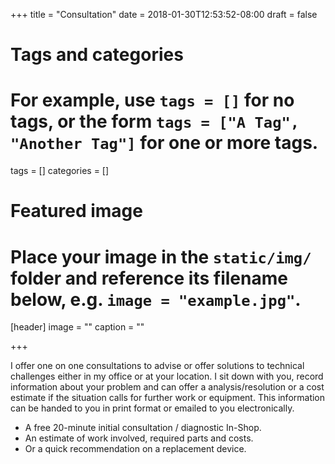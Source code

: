 +++
title = "Consultation"
date = 2018-01-30T12:53:52-08:00
draft = false

# Tags and categories
# For example, use `tags = []` for no tags, or the form `tags = ["A Tag", "Another Tag"]` for one or more tags.
tags = []
categories = []

# Featured image
# Place your image in the `static/img/` folder and reference its filename below, e.g. `image = "example.jpg"`.
[header]
image = ""
caption = ""

+++

I offer one on one consultations to advise or offer solutions to technical challenges either in my office or at your location. I sit down with you, record information about your problem and can offer a analysis/resolution or a cost estimate if the situation calls for further work or equipment. This information can be handed to you in print format or emailed to you electronically.
<!--more-->

<ul>
<li>A free 20-minute initial consultation / diagnostic In-Shop.</li>
<li>An estimate of work involved, required parts and costs.</li>
<li>Or a quick recommendation on a replacement device.</li>
</ul>
